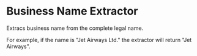 # Business Name Extractor

Extracs business name from the complete legal name. 

For example, if the name is "Jet Airways Ltd." the extractor will return "Jet Airways".
